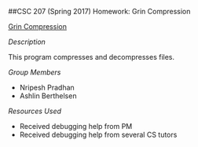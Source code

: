 ##CSC 207 (Spring 2017) Homework: Grin Compression

[Grin
Compression](http://www.cs.grinnell.edu/~osera/courses/csc207/17sp/homeworks/grin-compression.html)

*Description*

This program compresses and decompresses files.

*Group Members*

* Nripesh Pradhan
* Ashlin Berthelsen

*Resources Used*

* Received debugging help from PM
* Received debugging help from several CS tutors
